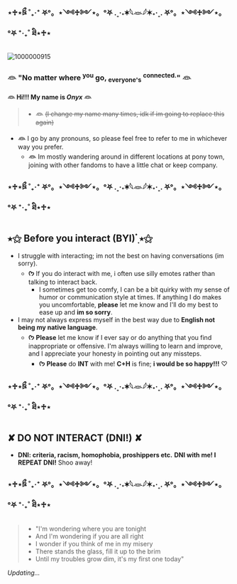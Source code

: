 ### ⋆♱⋆ཋྀ ˚₊‧⁺ ⛧°。⋆༺♱༻⋆。°⛧ .˳·˖✶𓆩𓁺𓆪✶˖·˳. ⛧°。⋆༺♱༻⋆。°⛧ ⁺‧₊˚ ཐི⋆♱⋆

![1000000915](https://github.com/ennuivoid/ennuivoid/assets/171761163/2fa2c7a9-55e1-4143-b2d5-3dfe94925ad6)

###  𓁻 "No matter where <sup>you</sup> go, <sub>everyone's</sub> <sup>connected.</sup>"  𓁻

**𓁻 Hi!!! My name is _Onyx_ 𓁻**
> - **𓁻** ~~(I change my name many times, idk if im going to replace this again)~~
  - **𓁻** I go by any pronouns, so please feel free to refer to me in whichever way you prefer.
     - **𓁻** Im mostly wandering around in different locations at pony town, joining with other fandoms to have a little chat or keep company.

### ⋆♱⋆ཋྀ ˚₊‧⁺ ⛧°。⋆༺♱༻⋆。°⛧ .˳·˖✶𓆩𓁺𓆪✶˖·˳. ⛧°。⋆༺♱༻⋆。°⛧ ⁺‧₊˚ ཐི⋆♱⋆

## ⭑⚝ Before you interact (BYI) ๋࣭ ⭑⚝ 

- I struggle with interacting; im not the best on having conversations (im sorry).
  - **ᡣ𐭩** If you do interact with me, i often use silly emotes rather than talking to interact back.
    - I sometimes get too comfy, I can be a bit quirky with my sense of humor or communication style at times. If anything I do makes you uncomfortable, **please** let me know and I'll do my best to ease up and **im so sorry**.
- I may not always express myself in the best way due to **English not being my native language**.
  - **ᡣ𐭩** **Please** let me know if I ever say or do anything that you find inappropriate or offensive. I'm always willing to learn and improve, and I appreciate your honesty in pointing out any missteps.
    - **ᡣ𐭩** **Please** do **INT** with me! **C+H** is fine; **i would be so happy!!!** ♡

### ⋆♱⋆ཋྀ ˚₊‧⁺ ⛧°。⋆༺♱༻⋆。°⛧ .˳·˖✶𓆩𓁺𓆪✶˖·˳. ⛧°。⋆༺♱༻⋆。°⛧ ⁺‧₊˚ ཐི⋆♱⋆

## ✘ DO NOT INTERACT (DNI!) ✘

- **DNI: criteria, racism, homophobia, proshippers etc.** **DNI with me! I REPEAT DNI!** Shoo away!

### ⋆♱⋆ཋྀ ˚₊‧⁺ ⛧°。⋆༺♱༻⋆。°⛧ .˳·˖✶𓆩𓁺𓆪✶˖·˳. ⛧°。⋆༺♱༻⋆。°⛧ ⁺‧₊˚ ཐི⋆♱⋆

> - "I'm wondering where you are tonight
> - And I'm wondering if you are all right
> - I wonder if you think of me in my misery
> - There stands the glass, fill it up to the brim
> - Until my troubles grow dim, it's my first one today"




_Updating..._
